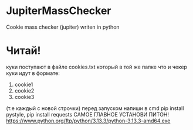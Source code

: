 # JupiterMassChecker
Cookie mass checker (jupiter) writen in python 

# Читай!
куки поступают в файле cookies.txt который в той же папке что и чекер
куки идут в формате:

1. cookie1
2. cookie2
3. cookie3


(т.е каждый с новой строчки)
перед запуском напиши в cmd pip install pystyle, pip install requests 
САМОЕ ГЛАВНОЕ УСТАНОВИ ПИТОН! https://www.python.org/ftp/python/3.13.3/python-3.13.3-amd64.exe
